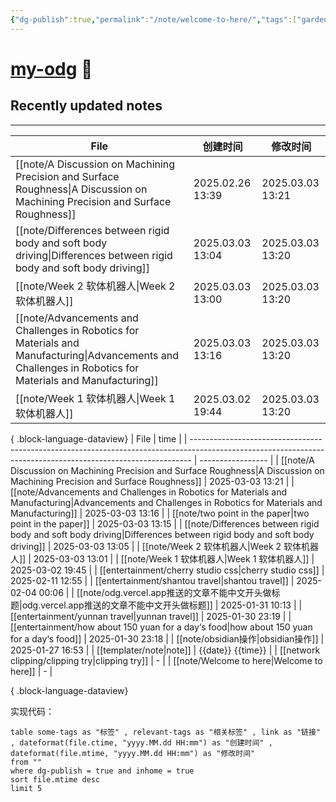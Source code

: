 ```yaml
---
{"dg-publish":true,"permalink":"/note/welcome-to-here/","tags":["gardenEntry"]}
---
```


# [my-odg](https://my-odg.vercel.app/) 🌱

## Recently updated notes
---
| File                                                                                                                                                         | 创建时间             | 修改时间             |
| ------------------------------------------------------------------------------------------------------------------------------------------------------------ | ---------------- | ---------------- |
| [[note/A Discussion on Machining Precision and Surface Roughness\|A Discussion on Machining Precision and Surface Roughness]]                             | 2025.02.26 13:39 | 2025.03.03 13:21 |
| [[note/Differences between rigid body and soft body driving\|Differences between rigid body and soft body driving]]                                       | 2025.03.03 13:04 | 2025.03.03 13:20 |
| [[note/Week 2 软体机器人\|Week 2 软体机器人]]                                                                                                                       | 2025.03.03 13:00 | 2025.03.03 13:20 |
| [[note/Advancements and Challenges in Robotics for Materials and Manufacturing\|Advancements and Challenges in Robotics for Materials and Manufacturing]] | 2025.03.03 13:16 | 2025.03.03 13:20 |
| [[note/Week 1 软体机器人\|Week 1 软体机器人]]                                                                                                                       | 2025.03.02 19:44 | 2025.03.03 13:20 |

{ .block-language-dataview}
| File                                                                                                                                                         | time              |
| ------------------------------------------------------------------------------------------------------------------------------------------------------------ | ----------------- |
| [[note/A Discussion on Machining Precision and Surface Roughness\|A Discussion on Machining Precision and Surface Roughness]]                             | 2025-03-03 13:21  |
| [[note/Advancements and Challenges in Robotics for Materials and Manufacturing\|Advancements and Challenges in Robotics for Materials and Manufacturing]] | 2025-03-03 13:16  |
| [[note/two point in the paper\|two point in the paper]]                                                                                                   | 2025-03-03 13:15  |
| [[note/Differences between rigid body and soft body driving\|Differences between rigid body and soft body driving]]                                       | 2025-03-03 13:05  |
| [[note/Week 2 软体机器人\|Week 2 软体机器人]]                                                                                                                       | 2025-03-03 13:01  |
| [[note/Week 1 软体机器人\|Week 1 软体机器人]]                                                                                                                       | 2025-03-02 19:45  |
| [[entertainment/cherry studio css\|cherry studio css]]                                                                                                    | 2025-02-11 12:55  |
| [[entertainment/shantou travel\|shantou travel]]                                                                                                          | 2025-02-04 00:06  |
| [[note/odg.vercel.app推送的文章不能中文开头做标题\|odg.vercel.app推送的文章不能中文开头做标题]]                                                                                       | 2025-01-31 10:13  |
| [[entertainment/yunnan travel\|yunnan travel]]                                                                                                            | 2025-01-30 23:19  |
| [[entertainment/how about 150 yuan for a day‘s food\|how about 150 yuan for a day‘s food]]                                                                | 2025-01-30 23:18  |
| [[note/obsidian操作\|obsidian操作]]                                                                                                                           | 2025-01-27 16:53  |
| [[templater/note\|note]]                                                                                                                                  | {{date}} {{time}} |
| [[network clipping/clipping try\|clipping try]]                                                                                                           | \-                |
| [[note/Welcome to here\|Welcome to here]]                                                                                                                 | \-                |

{ .block-language-dataview}

实现代码：
```
table some-tags as "标签" , relevant-tags as "相关标签" , link as "链接" , dateformat(file.ctime, "yyyy.MM.dd HH:mm") as "创建时间" , dateformat(file.mtime, "yyyy.MM.dd HH:mm") as "修改时间"
from ""
where dg-publish = true and inhome = true
sort file.mtime desc
limit 5
```
